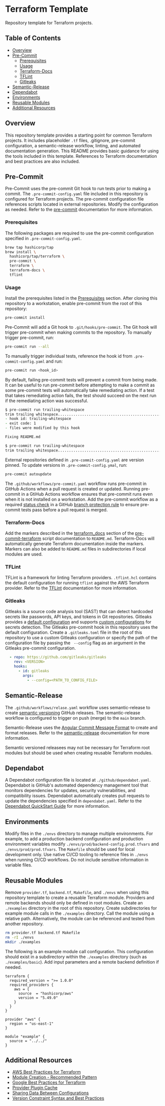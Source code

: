 # Terraform Template
Repository template for Terraform projects.

## Table of Contents
- [Overview](#overview)
- [Pre-Commit](#pre-commit)
  - [Prerequisites](#prerequisites)
  - [Usage](#usage)
  - [Terraform-Docs](#terraform-docs)
  - [TFLint](#tflint)
  - [Gitleaks](#gitleaks)
- [Semantic-Release](#semantic-release)
- [Dependabot](#dependabot)
- [Environments](#environments)
- [Reusable Modules](#reusable-modules)
- [Additional Resources](#additional-resources)

## Overview
This repository template provides a starting point for common Terraform projects. It includes placeholder `.tf` files, .gitignore, pre-commit configuration, a semantic-release workflow, linting, and automated documentation generation. This README provides basic guidance for using the tools included in this template. References to Terraform documentation and best practices are also included.

## Pre-Commit
Pre-Commit uses the pre-commit Git hook to run tests prior to making a commit. The `.pre-commit-config.yaml` file included in this repository is configured for Terraform projects. The pre-commit configuration file references scripts located in external repositories. Modify the configuration as needed. Refer to the [pre-commit](https://pre-commit.com/) documentation for more information.

### Prerequisites
The following packages are required to use the pre-commit configuration specified in `.pre-commit-config.yaml`.
```zsh
brew tap hashicorp/tap
brew install \
  hashicorp/tap/terraform \
  pre-commit \
  terraform \
  terraform-docs \
  tflint
```

### Usage
Install the prerequisites listed in the [Prerequisites](#prerequisites) section. After cloning this repository to a workstation, enable pre-commit from the root of this repository:
```zsh
pre-commit install
```
Pre-Commit will add a Git hook to `.git/hooks/pre-commit`. The Git hook will trigger pre-commit when making commits to the repository. To manually trigger pre-commit, run:
```zsh
pre-commit run --all
```
To manually trigger individual tests, reference the hook id from `.pre-commit-config.yaml` and run:
```zsh
pre-commit run <hook_id>
```
By default, failing pre-commit tests will prevent a commit from being made. It can be useful to run pre-commit before attempting to make a commit as some pre-commit tests will automatically take remediating action. If a test that takes remediating action fails, the test should succeed on the next run if the remediating action was successful.
```zsh
$ pre-commit run trailing-whitespace
trim trailing whitespace.................................................Failed
- hook id: trailing-whitespace
- exit code: 1
- files were modified by this hook

Fixing README.md
```
```zsh
$ pre-commit run trailing-whitespace
trim trailing whitespace.................................................Passed
```
External repositories defined in `.pre-commit-config.yaml` are version pinned. To update versions in `.pre-commit-config.ymal`, run:
```zsh
pre-commit autoupdate
```

The `.github/workflows/pre-commit.yaml` workflow runs pre-commit in GitHub Actions when a pull request is created or updated. Running pre-commit in a GtiHub Actions workflow ensures that pre-commit runs even when it is not installed on a workstation. Add the pre-commit workflow as a required [status check](https://docs.github.com/en/pull-requests/collaborating-with-pull-requests/collaborating-on-repositories-with-code-quality-features/about-status-checks) in a GitHub [branch protection rule](https://docs.github.com/en/repositories/configuring-branches-and-merges-in-your-repository/defining-the-mergeability-of-pull-requests/managing-a-branch-protection-rule) to ensure pre-commit tests pass before a pull request is merged.

### Terraform-Docs
Add the markers described in the [terraform_docs](https://github.com/antonbabenko/pre-commit-terraform#terraform_docs) section of the [pre-commit-terraform](https://github.com/antonbabenko/pre-commit-terraform#table-of-content) script documentation to `README.md`. Terraform-Docs will automatically generate Terraform documentation inside the markers. Markers can also be added to `README.md` files in subdirectories if local modules are used.

### TFLint
TFLint is a framework for linting Terraform providers.
`.tflint.hcl` contains the default configuration for running `tflint` against the AWS Terraform provider. Refer to the [TFLint](https://github.com/terraform-linters/tflint#readme) documentation for more information.

### Gitleaks
Gitleaks is a source code analysis tool (SAST) that can detect hardcoded secrets like passwords, API keys, and tokens in Git repositories. Gitleaks provides a [default configuration](https://github.com/gitleaks/gitleaks/blob/master/config/gitleaks.toml) and supports [custom configurations](https://blog.gitleaks.io/stop-leaking-secrets-configuration-2-3-aeed293b1fbf) for secrets detection. The Gitleaks pre-commit hook in this repository uses the default configuration. Create a `.gitleaks.toml` file in the root of this repository to use a custom Gitleaks configuration or specify the path of the configuration file by passing the ` --config` flag as an argument in the Gitleaks pre-commit configuration.

```yaml
  - repo: https://github.com/gitleaks/gitleaks
    rev: <VERSION>
    hooks:
      - id: gitleaks
        args:
          - --config=<PATH_TO_CONFIG_FILE>
```

## Semantic-Release
The `.github/workflows/relase.yaml` workflow uses semantic-release to create [semantic versioning](https://semver.org/) GitHub releases. The semantic-release workflow is configured to trigger on push (merge) to the `main` branch.

Semantic-Release uses the [Angular Commit Message Format](https://github.com/angular/angular/blob/main/CONTRIBUTING.md#-commit-message-format) to create and format releases. Refer to the [semantic-release](https://github.com/semantic-release/semantic-release#readme) documentation for more information.

Semantic versioned releasees may not be necessary for Terraform root modules but should be used when creating reusable Terraform modules.

## Dependabot
A Dependabot configuration file is located at `./github/dependabot.yaml`. Dependabot is GitHub's automated dependency management tool that monitors dependencies for updates, security vulnerabilities, and compatibility issues. Dependabot automatically creates pull requests to update the dependencies specified in `dependabot.yaml`. Refer to the [Dependabot QuickStart Guide](https://docs.github.com/en/code-security/getting-started/dependabot-quickstart-guide) for more information.

## Environments
Modify files in the `./envs` directory to manage multiple environments. For example, to add a production backend configuration and production environment variables modify `./envs/prod/backend-config.prod.tfvars` and `./envs/prod/prod.tfvars`. The `Makefile` should be used for local development only. Use native CI/CD tooling to reference files in `./envs` when running CI/CD workflows. Do not include sensitive information in variable files.

## Reusable Modules
Remove `provider.tf`, `backend.tf`, `Makefile`, and `./envs` when using this repository template to create a reusable Terraform module. Providers and remote backends should only be defined in root modules. Create an `./examples` directory in the root of this repository. Create subdirectories for example module calls in the `./examples` directory. Call the module using a relative path. Alternatively, the module can be referenced and tested from another repository.
```zsh
rm provider.tf backend.tf Makefile
rm -rI ./envs
mkdir ./examples
```
The following is an example module call configuration. This configuration should exist in a subdirectory within the `./examples` directory (such as `./examples/basic`). Add input parameters and a remote backend definition if needed.
```hcl
terraform {
  required_version = ">= 1.0.0"
  required_providers {
    aws = {
      source  = "hashicorp/aws"
      version = "5.49.0"
    }
  }
}

provider "aws" {
  region = "us-east-1"
}

module "example" {
  source = "../../"
}
```

## Additional Resources
- [AWS Best Practices for Terraform](https://aws-ia.github.io/standards-terraform/)
- [Module Creation - Recommended Pattern](https://developer.hashicorp.com/terraform/tutorials/modules/pattern-module-creation)
- [Google Best Practices for Terraform](https://cloud.google.com/docs/terraform/best-practices-for-terraform)
- [Provider Plugin Cache](https://developer.hashicorp.com/terraform/cli/config/config-file#provider-plugin-cache)
- [Sharing Data Between Configurations](https://developer.hashicorp.com/terraform/language/state/remote-state-data#alternative-ways-to-share-data-between-configurations)
- [Version Constraint Syntax and Best Practices](https://developer.hashicorp.com/terraform/language/expressions/version-constraints)
